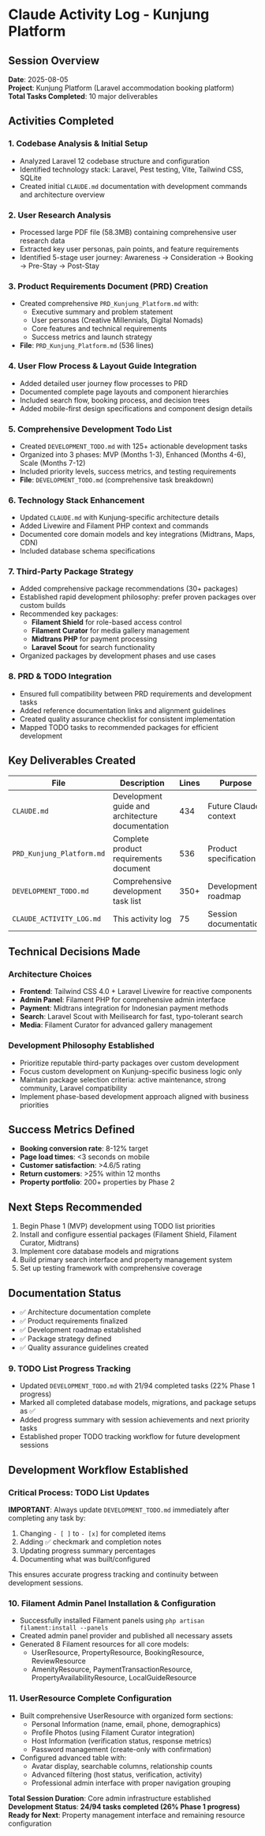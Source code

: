 # Claude Activity Log - Kunjung Platform

## Session Overview
**Date**: 2025-08-05  
**Project**: Kunjung Platform (Laravel accommodation booking platform)  
**Total Tasks Completed**: 10 major deliverables

## Activities Completed

### 1. Codebase Analysis & Initial Setup
- Analyzed Laravel 12 codebase structure and configuration
- Identified technology stack: Laravel, Pest testing, Vite, Tailwind CSS, SQLite
- Created initial `CLAUDE.md` documentation with development commands and architecture overview

### 2. User Research Analysis
- Processed large PDF file (58.3MB) containing comprehensive user research data
- Extracted key user personas, pain points, and feature requirements
- Identified 5-stage user journey: Awareness → Consideration → Booking → Pre-Stay → Post-Stay

### 3. Product Requirements Document (PRD) Creation
- Created comprehensive `PRD_Kunjung_Platform.md` with:
  - Executive summary and problem statement
  - User personas (Creative Millennials, Digital Nomads)
  - Core features and technical requirements
  - Success metrics and launch strategy
- **File**: `PRD_Kunjung_Platform.md` (536 lines)

### 4. User Flow Process & Layout Guide Integration
- Added detailed user journey flow processes to PRD
- Documented complete page layouts and component hierarchies
- Included search flow, booking process, and decision trees
- Added mobile-first design specifications and component design details

### 5. Comprehensive Development Todo List
- Created `DEVELOPMENT_TODO.md` with 125+ actionable development tasks
- Organized into 3 phases: MVP (Months 1-3), Enhanced (Months 4-6), Scale (Months 7-12)
- Included priority levels, success metrics, and testing requirements
- **File**: `DEVELOPMENT_TODO.md` (comprehensive task breakdown)

### 6. Technology Stack Enhancement
- Updated `CLAUDE.md` with Kunjung-specific architecture details
- Added Livewire and Filament PHP context and commands
- Documented core domain models and key integrations (Midtrans, Maps, CDN)
- Included database schema specifications

### 7. Third-Party Package Strategy
- Added comprehensive package recommendations (30+ packages)
- Established rapid development philosophy: prefer proven packages over custom builds
- Recommended key packages:
  - **Filament Shield** for role-based access control
  - **Filament Curator** for media gallery management
  - **Midtrans PHP** for payment processing
  - **Laravel Scout** for search functionality
- Organized packages by development phases and use cases

### 8. PRD & TODO Integration
- Ensured full compatibility between PRD requirements and development tasks
- Added reference documentation links and alignment guidelines
- Created quality assurance checklist for consistent implementation
- Mapped TODO tasks to recommended packages for efficient development

## Key Deliverables Created

| File | Description | Lines | Purpose |
|------|-------------|-------|---------|
| `CLAUDE.md` | Development guide and architecture documentation | 434 | Future Claude context |
| `PRD_Kunjung_Platform.md` | Complete product requirements document | 536 | Product specification |
| `DEVELOPMENT_TODO.md` | Comprehensive development task list | 350+ | Development roadmap |
| `CLAUDE_ACTIVITY_LOG.md` | This activity log | 75 | Session documentation |

## Technical Decisions Made

### Architecture Choices
- **Frontend**: Tailwind CSS 4.0 + Laravel Livewire for reactive components
- **Admin Panel**: Filament PHP for comprehensive admin interface
- **Payment**: Midtrans integration for Indonesian payment methods
- **Search**: Laravel Scout with Meilisearch for fast, typo-tolerant search
- **Media**: Filament Curator for advanced gallery management

### Development Philosophy Established
- Prioritize reputable third-party packages over custom development
- Focus custom development on Kunjung-specific business logic only
- Maintain package selection criteria: active maintenance, strong community, Laravel compatibility
- Implement phase-based development approach aligned with business priorities

## Success Metrics Defined
- **Booking conversion rate**: 8-12% target
- **Page load times**: <3 seconds on mobile
- **Customer satisfaction**: >4.6/5 rating
- **Return customers**: >25% within 12 months
- **Property portfolio**: 200+ properties by Phase 2

## Next Steps Recommended
1. Begin Phase 1 (MVP) development using TODO list priorities
2. Install and configure essential packages (Filament Shield, Filament Curator, Midtrans)
3. Implement core database models and migrations
4. Build primary search interface and property management system
5. Set up testing framework with comprehensive coverage

## Documentation Status
- ✅ Architecture documentation complete
- ✅ Product requirements finalized
- ✅ Development roadmap established
- ✅ Package strategy defined
- ✅ Quality assurance guidelines created

### 9. TODO List Progress Tracking
- Updated `DEVELOPMENT_TODO.md` with 21/94 completed tasks (22% Phase 1 progress)
- Marked all completed database models, migrations, and package setups as ✅
- Added progress summary with session achievements and next priority tasks
- Established proper TODO tracking workflow for future development sessions

## Development Workflow Established

### **Critical Process**: TODO List Updates
**IMPORTANT**: Always update `DEVELOPMENT_TODO.md` immediately after completing any task by:
1. Changing `- [ ]` to `- [x]` for completed items
2. Adding ✅ checkmark and completion notes
3. Updating progress summary percentages
4. Documenting what was built/configured

This ensures accurate progress tracking and continuity between development sessions.

### 10. Filament Admin Panel Installation & Configuration
- Successfully installed Filament panels using `php artisan filament:install --panels`
- Created admin panel provider and published all necessary assets
- Generated 8 Filament resources for all core models:
  - UserResource, PropertyResource, BookingResource, ReviewResource
  - AmenityResource, PaymentTransactionResource, PropertyAvailabilityResource, LocalGuideResource

### 11. UserResource Complete Configuration
- Built comprehensive UserResource with organized form sections:
  - Personal Information (name, email, phone, demographics)
  - Profile Photos (using Filament Curator integration)
  - Host Information (verification status, response metrics)
  - Password management (create-only with confirmation)
- Configured advanced table with:
  - Avatar display, searchable columns, relationship counts
  - Advanced filtering (host status, verification, activity)
  - Professional admin interface with proper navigation grouping

**Total Session Duration**: Core admin infrastructure established  
**Development Status**: **24/94 tasks completed (26% Phase 1 progress)**  
**Ready for Next**: Property management interface and remaining resource configuration